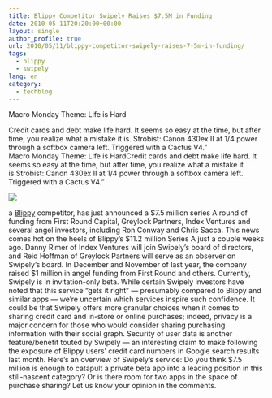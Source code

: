 ```yaml
---
title: Blippy Competitor Swipely Raises $7.5M in Funding
date: 2010-05-11T20:20:00+00:00
layout: single
author_profile: true
url: 2010/05/11/blippy-competitor-swipely-raises-7-5m-in-funding/
tags:
  - blippy
  - swipely
lang: en
category: 
  - techblog
---
```

Macro Monday Theme: Life is Hard

Credit cards and debt make life hard. It seems so easy at the time, but after time, you realize what a mistake it is. Strobist: Canon 430ex II at 1/4 power through a softbox camera left. Triggered with a Cactus V4.”  
Macro Monday Theme: Life is HardCredit cards and debt make life hard. It seems so easy at the time, but after time, you realize what a mistake it is.Strobist: Canon 430ex II at 1/4 power through a softbox camera left. Triggered with a Cactus V4.” 

![](http://lh6.ggpht.com/_vaUVXcmC3OI/S-m1DfhbDrI/AAAAAAAACK8/7RqocXsk7hc/swipely-series-a%5B3%5D.jpg)

a [Blippy](http://blippy.com/) competitor, has just announced a $7.5 million series A round of funding from First Round Capital, Greylock Partners, Index Ventures and several angel investors, including Ron Conway and Chris Sacca. This news comes hot on the heels of Blippy’s $11.2 million Series A just a couple weeks ago. Danny Rimer of Index Ventures will join Swipely’s board of directors, and Reid Hoffman of Greylock Partners will serve as an observer on Swipely’s board. In December and November of last year, the company raised $1 million in angel funding from First Round and others. Currently, Swipely is in invitation-only beta. While certain Swipely investors have noted that this service “gets it right” — presumably compared to Blippy and similar apps — we’re uncertain which services inspire such confidence. It could be that Swipely offers more granular choices when it comes to sharing credit card and in-store or online purchases; indeed, privacy is a major concern for those who would consider sharing purchasing information with their social graph. Security of user data is another feature/benefit touted by Swipely — an interesting claim to make following the exposure of Blippy users’ credit card numbers in Google search results last month. Here’s an overview of Swipely’s service: Do you think $7.5 million is enough to catapult a private beta app into a leading position in this still-nascent category? Or is there room for two apps in the space of purchase sharing? Let us know your opinion in the comments.
